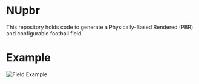 # NUpbr
This repository holds code to generate a Physically-Based Rendered (PBR) and configurable football field.

# Example
![Field Example](https://media.giphy.com/media/2uwWKmGmkVIpuuaiSo/giphy.gif)
